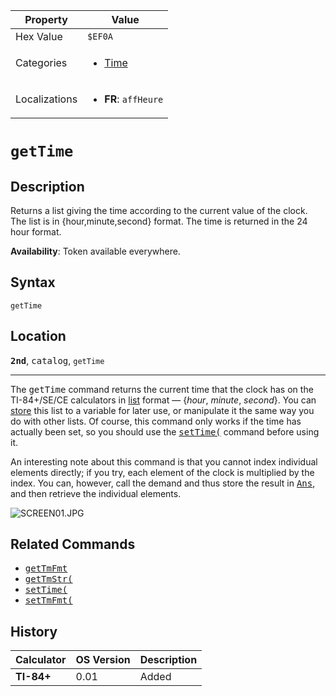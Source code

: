 | Property      | Value |
|---------------|-------|
| Hex Value     | `$EF0A`|
| Categories    | <ul><li>[Time](<../categories/Time.md>)</li></ul> |
| Localizations | <ul><li><b>FR</b>: `affHeure`</li></ul> |

# `getTime`

## Description
Returns a list giving the time according to the current value of the clock. The list is in {hour,minute,second} format. The time is returned in the 24 hour format.


<b>Availability</b>: Token available everywhere.

## Syntax
`getTime`

## Location
<tt><kbd><b>2nd</b></kbd></tt>, <kbd>catalog</kbd>, `getTime`
<hr>

The <tt>getTime</tt> command returns the current time that the clock has on the TI-84+/SE/CE calculators in [list](/lists) format — {_hour_, _minute_, _second_}. You can [store](/store) this list to a variable for later use, or manipulate it the same way you do with other lists. Of course, this command only works if the time has actually been set, so you should use the <tt><a href="/settime">setTime(</a></tt> command before using it.

An interesting note about this command is that you cannot index individual elements directly; if you try, each element of the clock is multiplied by the index. You can, however, call the demand and thus store the result in <tt><a href="/ans">Ans</a></tt>, and then retrieve the individual elements.

![SCREEN01.JPG](http://tibasicdev.wikidot.com/local--files/gettime/SCREEN01.JPG)

## Related Commands

*   <tt><a href="/gettmfmt">getTmFmt</a></tt>
*   <tt><a href="/gettmstr">getTmStr(</a></tt>
*   <tt><a href="/settime">setTime(</a></tt>
*   <tt><a href="/settmfmt">setTmFmt(</a></tt>

## History
| Calculator | OS Version | Description |
|------------|------------|-------------|
| <b>TI-84+</b> | 0.01 | Added |


